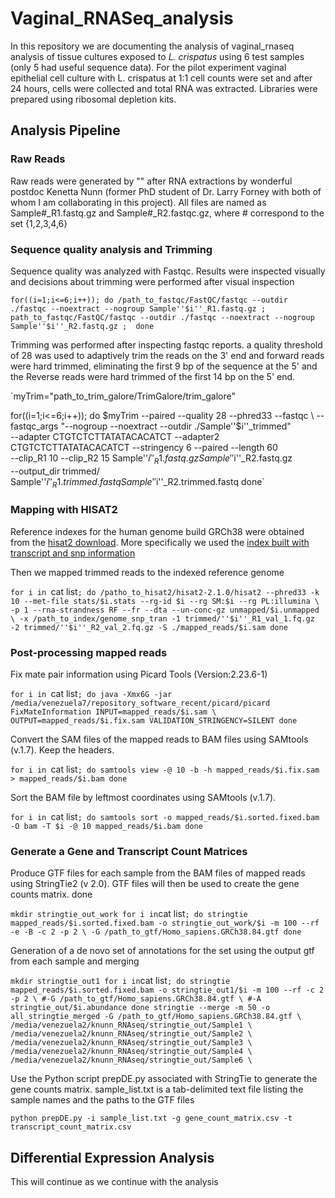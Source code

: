 # Vaginal_RNASeq_analysis
In this repository we are documenting the analysis of vaginal_rnaseq analysis of tissue cultures exposed to _L. crispatus_ using 6 test samples (only 5 had useful sequence data). For the pilot experiment vaginal epithelial cell culture with L. crispatus at 1:1 cell counts were set and after 24 hours, cells were collected and total RNA was extracted. Libraries were prepared using ribosomal depletion kits.

## Analysis Pipeline

### Raw Reads
Raw reads were generated by "" after RNA extractions by wonderful postdoc Kenetta Nunn (former PhD student of Dr. Larry Forney with both of whom I am collaborating in this project). All files are named as Sample#\_R1.fastq.gz and Sample#\_R2.fastqc.gz, where # correspond to the set {1,2,3,4,6}

### Sequence quality analysis and Trimming

Sequence quality was analyzed with Fastqc. Results were inspected visually and decisions about trimming were performed after visual inspection

`for((i=1;i<=6;i++)); do
  /path_to_fastqc/FastQC/fastqc --outdir ./fastqc --noextract --nogroup Sample''$i''_R1.fastq.gz ; path_to_fastqc/FastQC/fastqc --outdir ./fastqc --noextract --nogroup Sample''$i''_R2.fastq.gz ; 
done`

Trimming was performed after inspecting fastqc reports. a quality threshold of 28 was used to adaptively trim the reads on the 3' end and forward reads were hard trimmed, eliminating the first 9 bp of the sequence at the 5' and the Reverse reads were hard trimmed of the first 14 bp on the 5' end. 

`myTrim="path_to_trim_galore/TrimGalore/trim_galore"
  
for((i=1;i<=6;i++)); do
         $myTrim --paired --quality 28 --phred33 --fastqc \ 
         --fastqc_args "--nogroup --noextract --outdir ./Sample''$i''_trimmed" \
         --adapter CTGTCTCTTATATACACATCT --adapter2 CTGTCTCTTATATACACATCT --stringency 6 --paired --length 60 \
         --clip_R1 10 --clip_R2 15 Sample''$i''_R1.fastq.gz Sample''$i''_R2.fastq.gz \
         --output_dir trimmed/ Sample''$i''_R1.trimmed.fastq Sample''$i''_R2.trimmed.fastq
done`


### Mapping with HISAT2

Reference indexes for the human genome build GRCh38 were obtained from the [hisat2 download](http://daehwankimlab.github.io/hisat2/download/#h-sapiens). More specifically we used the [index built with transcript and snp information](https://genome-idx.s3.amazonaws.com/hisat/grch38_snptran.tar.gz)

Then we mapped trimmed reads to the indexed reference genome

`for i in `cat list`; do
        /patho_to_hisat2/hisat2-2.1.0/hisat2 --phred33 -k 10 --met-file stats/$i.stats --rg-id $i --rg SM:$i --rg PL:illumina \
        -p 1 --rna-strandness RF --fr --dta --un-conc-gz unmapped/$i.unmapped \
        -x /path_to_index/genome_snp_tran -1 trimmed/''$i''_R1_val_1.fq.gz -2 trimmed/''$i''_R2_val_2.fq.gz -S ./mapped_reads/$i.sam
done`

### Post-processing mapped reads

Fix mate pair information using Picard Tools (Version:2.23.6-1)

`for i in `cat list`; do
        java -Xmx6G -jar /media/venezuela7/repository_software_recent/picard/picard FixMateInformation INPUT=mapped_reads/$i.sam \
        OUTPUT=mapped_reads/$i.fix.sam VALIDATION_STRINGENCY=SILENT
done`

Convert the SAM files of the mapped reads to BAM files using SAMtools (v.1.7). Keep the headers.

`for i in `cat list`; do
        samtools view -@ 10 -b -h mapped_reads/$i.fix.sam > mapped_reads/$i.bam
done`

Sort the BAM file by leftmost coordinates using SAMtools (v.1.7).

`for i in `cat list`; do
        samtools sort -o mapped_reads/$i.sorted.fixed.bam -O bam -T $i -@ 10 mapped_reads/$i.bam
done`

### Generate a Gene and Transcript Count Matrices

Produce GTF files for each sample from the BAM files of mapped reads using StringTie2 (v 2.0). GTF files will then be used to create the gene counts matrix.
done

`
mkdir stringtie_out_work
for i in `cat list`; do
        stringtie mapped_reads/$i.sorted.fixed.bam -o stringtie_out_work/$i -m 100 --rf -e -B -c 2 -p 2 \
        -G /path_to_gtf/Homo_sapiens.GRCh38.84.gtf
done`

Generation of a de novo set of annotations for the set using the output gtf from each sample and merging

`
mkdir stringtie_out1
for i in `cat list`; do
stringtie mapped_reads/$i.sorted.fixed.bam -o stringtie_out1/$i -m 100 --rf -c 2 -p 2 \
        #-G /path_to_gtf/Homo_sapiens.GRCh38.84.gtf \
        #-A stringtie_out/$i.abundance
done
stringtie --merge -m 50 -o all_stringtie_merged -G /path_to_gtf/Homo_sapiens.GRCh38.84.gtf \
/media/venezuela2/knunn_RNAseq/stringtie_out/Sample1 \
/media/venezuela2/knunn_RNAseq/stringtie_out/Sample2 \
/media/venezuela2/knunn_RNAseq/stringtie_out/Sample3 \
/media/venezuela2/knunn_RNAseq/stringtie_out/Sample4 \
/media/venezuela2/knunn_RNAseq/stringtie_out/Sample6 \
`

Use the Python script prepDE.py associated with StringTie to generate the gene counts matrix. sample_list.txt is a tab-delimited text file listing the sample names and the paths to the GTF files

`python prepDE.py -i sample_list.txt -g gene_count_matrix.csv -t transcript_count_matrix.csv`

## Differential Expression Analysis

This will continue as we continue with the analysis

